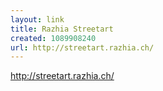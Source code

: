 ```yaml
---
layout: link
title: Razhia Streetart
created: 1089908240
url: http://streetart.razhia.ch/
---
```

http://streetart.razhia.ch/

